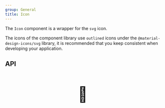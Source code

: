 ```yaml
---
group: General
title: Icon
---
```


The `Icon` component is a wrapper for the `svg` icon.

The icons of the component library use `outlined` icons under the `@material-design-icons/svg` library, it is recommended that you keep consistent when developing your application.

## API

<div style="padding: 40px 0;font-size: 48px; text-align: center;">🚧</div>
